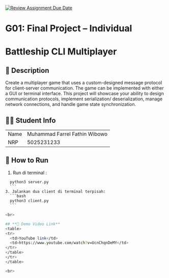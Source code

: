[![Review Assignment Due Date](https://classroom.github.com/assets/deadline-readme-button-22041afd0340ce965d47ae6ef1cefeee28c7c493a6346c4f15d667ab976d596c.svg)](https://classroom.github.com/a/P48HpVIQ)
# G01: Final Project – Individual


# Battleship CLI Multiplayer

## **📜 Description**
  Create a multiplayer game that uses a custom-designed message protocol for client-server
communication. The game can be implemented with either a GUI or terminal interface. This
project will showcase your ability to design communication protocols, implement serialization/
deserialization, manage network connections, and handle game state synchronization.

## **🧑‍🎓 Student Info**
<table>
  <tr>
    <td>Name</td>
    <td>Muhammad Farrel Fathin Wibowo</td>
  </tr>
  <tr>
    <td>NRP</td>
    <td>5025231233</td>
  </tr>
</table> 

## **🚀 How to Run**
1. Run di terminal :
  ```bash
    python3 server.py
    ```
3. Jalankan dua client di terminal terpisah:
    ```bash
    python3 client.py
    ```

<br>

## **🎥 Demo Video Link**
<table>
  <tr>
    <td>YouTube link</td>
    <td>https://www.youtube.com/watch?v=UcnChqnDeMY</td>
  </tr>
</table> 
  </tr>
</table> 

<br>
